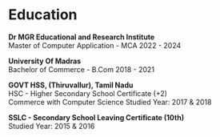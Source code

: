 # Education 

**Dr MGR Educational and Research Institute**  
Master of Computer Application - MCA
2022 - 2024  

**University Of Madras**  
Bachelor of Commerce - B.Com
2018 - 2021

**GOVT HSS, (Thiruvallur), Tamil Nadu**  
HSC - Higher Secondary School Certificate (+2)  
Commerce with Computer Science
Studied Year: 2017 & 2018 

**SSLC - Secondary School Leaving Certificate (10th)**  
Studied Year: 2015 & 2016 


